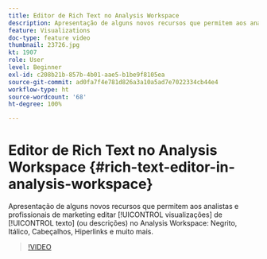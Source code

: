 ```yaml
---
title: Editor de Rich Text no Analysis Workspace
description: Apresentação de alguns novos recursos que permitem aos analistas e profissionais de marketing editar visualizações de texto (ou descrições) no Analysis Workspace - Negrito, Itálico, Cabeçalhos, Hiperlinks e muito mais.
feature: Visualizations
doc-type: feature video
thumbnail: 23726.jpg
kt: 1907
role: User
level: Beginner
exl-id: c208b21b-857b-4b01-aae5-b1be9f8105ea
source-git-commit: ad0fa7f4e781d826a3a10a5ad7e7022334cb44e4
workflow-type: ht
source-wordcount: '68'
ht-degree: 100%

---
```


# Editor de Rich Text no Analysis Workspace {#rich-text-editor-in-analysis-workspace}

Apresentação de alguns novos recursos que permitem aos analistas e profissionais de marketing editar [!UICONTROL visualizações] de [!UICONTROL texto] (ou descrições) no Analysis Workspace: Negrito, Itálico, Cabeçalhos, Hiperlinks e muito mais.

>[!VIDEO](https://video.tv.adobe.com/v/23726/?quality=12)
